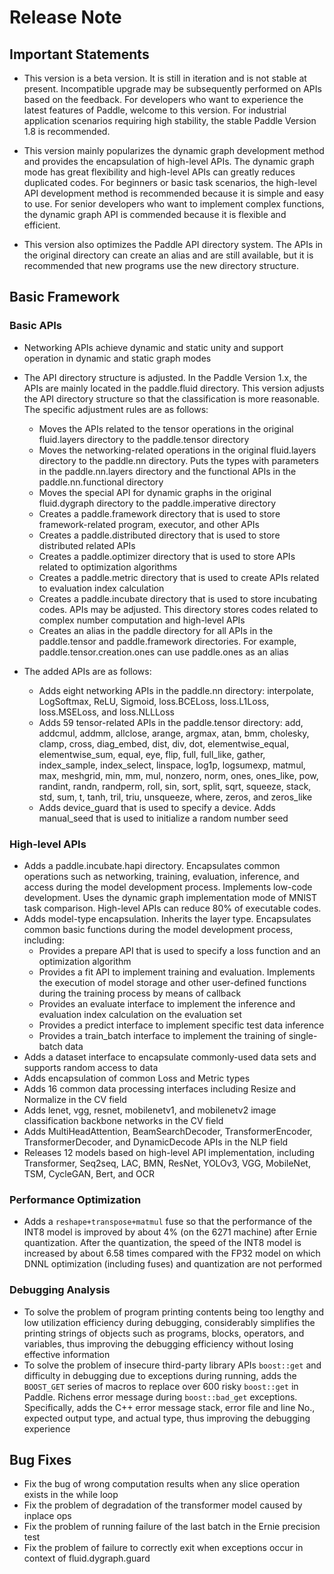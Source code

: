 # Release Note

## Important Statements

- This version is a beta version. It is still in iteration and is not stable at present. Incompatible upgrade may be subsequently performed on APIs based on the feedback. For developers who want to experience the latest features of Paddle, welcome to this version. For industrial application scenarios requiring high stability, the stable Paddle Version 1.8 is recommended.

- This version mainly popularizes the dynamic graph development method and provides the encapsulation of high-level APIs. The dynamic graph mode has great flexibility and high-level APIs can greatly reduces duplicated codes. For beginners or basic task scenarios, the high-level API development method is recommended because it is simple and easy to use. For senior developers who want to implement complex functions, the dynamic graph API is commended because it is flexible and efficient.

- This version also optimizes the Paddle API directory system. The APIs in the original directory can create an alias and are still available, but it is recommended that new programs use the new directory structure.

## Basic Framework

### Basic APIs

- Networking APIs achieve dynamic and static unity and support operation in dynamic and static graph modes

- The API directory structure is adjusted. In the Paddle Version 1.x, the APIs are mainly located in the paddle.fluid directory. This version adjusts the API directory structure so that the classification is more reasonable. The specific adjustment rules are as follows:

  - Moves the APIs related to the tensor operations in the original fluid.layers directory to the paddle.tensor directory
  - Moves the networking-related operations in the original fluid.layers directory to the paddle.nn directory. Puts the types with parameters in the paddle.nn.layers directory and the functional APIs in the paddle.nn.functional directory
  - Moves the special API for dynamic graphs in the original fluid.dygraph directory to the paddle.imperative directory
  - Creates a paddle.framework directory that is used to store framework-related program, executor, and other APIs
  - Creates a paddle.distributed directory that is used to store distributed related APIs
  - Creates a paddle.optimizer directory that is used to store APIs related to optimization algorithms
  - Creates a paddle.metric directory that is used to create APIs related to evaluation index calculation
  - Creates a paddle.incubate directory that is used to store incubating codes. APIs may be adjusted. This directory stores codes related to complex number computation and high-level APIs
  - Creates an alias in the paddle directory for all APIs in the paddle.tensor and paddle.framework directories. For example, paddle.tensor.creation.ones can use paddle.ones as an alias

- The added APIs are as follows:

  - Adds eight networking APIs in the paddle.nn directory: interpolate, LogSoftmax, ReLU, Sigmoid, loss.BCELoss, loss.L1Loss, loss.MSELoss, and loss.NLLLoss
  - Adds 59 tensor-related APIs in the paddle.tensor directory: add, addcmul, addmm, allclose, arange, argmax, atan, bmm, cholesky, clamp, cross, diag\_embed, dist, div, dot, elementwise\_equal, elementwise\_sum, equal, eye, flip, full, full\_like, gather, index\_sample, index\_select, linspace, log1p, logsumexp, matmul, max, meshgrid, min, mm, mul, nonzero, norm, ones, ones\_like, pow, randint, randn, randperm, roll, sin, sort, split, sqrt, squeeze, stack, std, sum, t, tanh, tril, triu, unsqueeze, where, zeros, and zeros\_like
  - Adds device\_guard that is used to specify a device. Adds manual\_seed that is used to initialize a random number seed

### High-level APIs

- Adds a paddle.incubate.hapi directory. Encapsulates common operations such as networking, training, evaluation, inference, and access during the model development process. Implements low-code development. Uses the dynamic graph implementation mode of MNIST task comparison. High-level APIs can reduce 80% of executable codes.
- Adds model-type encapsulation. Inherits the layer type. Encapsulates common basic functions during the model development process, including:
  - Provides a prepare API that is used to specify a loss function and an optimization algorithm
  - Provides a fit API to implement training and evaluation. Implements the execution of model storage and other user-defined functions during the training process by means of callback
  - Provides an evaluate interface to implement the inference and evaluation index calculation on the evaluation set
  - Provides a predict interface to implement specific test data inference
  - Provides a train\_batch interface to implement the training of single-batch data
- Adds a dataset interface to encapsulate commonly-used data sets and supports random access to data
- Adds encapsulation of common Loss and Metric types
- Adds 16 common data processing interfaces including Resize and Normalize in the CV field
- Adds lenet, vgg, resnet, mobilenetv1, and mobilenetv2 image classification backbone networks in the CV field
- Adds MultiHeadAttention, BeamSearchDecoder, TransformerEncoder, TransformerDecoder, and DynamicDecode APIs in the NLP field
- Releases 12 models based on high-level API implementation, including Transformer, Seq2seq, LAC, BMN, ResNet, YOLOv3, VGG, MobileNet, TSM, CycleGAN, Bert, and OCR

### Performance Optimization

- Adds a `reshape+transpose+matmul` fuse so that the performance of the INT8 model is improved by about 4% (on the 6271 machine) after Ernie quantization. After the quantization, the speed of the INT8 model is increased by about 6.58 times compared with the FP32 model on which DNNL optimization (including fuses) and quantization are not performed

### Debugging Analysis

- To solve the problem of program printing contents being too lengthy and low utilization efficiency during debugging, considerably simplifies the printing strings of objects such as programs, blocks, operators, and variables, thus improving the debugging efficiency without losing effective information
- To solve the problem of insecure third-party library APIs `boost::get` and difficulty in debugging due to exceptions during running, adds the `BOOST_GET` series of macros to replace over 600 risky `boost::get` in Paddle. Richens error message during `boost::bad_get` exceptions. Specifically, adds the C++ error message stack, error file and line No., expected output type, and actual type, thus improving the debugging experience

## Bug Fixes

- Fix the bug of wrong computation results when any slice operation exists in the while loop
- Fix the problem of degradation of the transformer model caused by inplace ops
- Fix the problem of running failure of the last batch in the Ernie precision test
- Fix the problem of failure to correctly exit when exceptions occur in context of fluid.dygraph.guard
